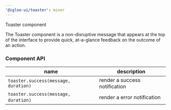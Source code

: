 ```yaml
---
'@igloo-ui/toaster': minor
---
```


Toaster component

The Toaster component is a non-disruptive message that appears at the top of the interface to provide quick, at-a-glance feedback on the outcome of an action.

### Component API

| name                                  | description                   |
| ------------------------------------- | ----------------------------- |
| `toaster.success(message, duration)`  | render a success notification |
| `toaster.success(message, duration)`  | render a error notification   |
